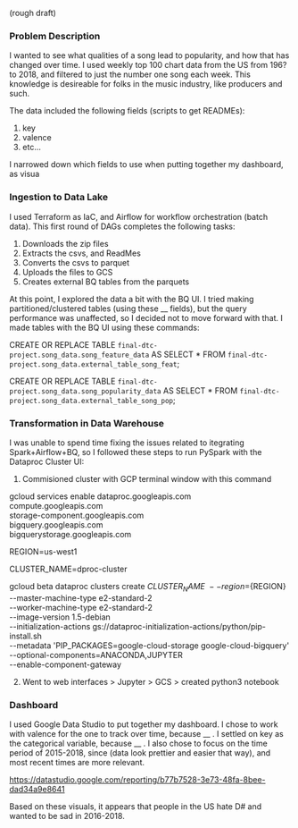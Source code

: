 (rough draft)

### Problem Description

I wanted to see what qualities of a song lead to popularity, and how that has changed over time. I used weekly top 100 chart data from the US from 196? to 2018, and filtered to just the number one song each week. This knowledge is desireable for folks in the music industry, like producers and such.

The data included the following fields (scripts to get READMEs):

1. key
2. valence
3. etc...

I narrowed down which fields to use when putting together my dashboard, as visua


### Ingestion to Data Lake

I used Terraform as IaC, and Airflow for workflow orchestration (batch data). This first round of DAGs completes the following tasks:

1. Downloads the zip files
2. Extracts the csvs, and ReadMes
3. Converts the csvs to parquet
4. Uploads the files to GCS
5. Creates external BQ tables from the parquets

At this point, I explored the data a bit with the BQ UI. I tried making partitioned/clustered tables (using these __ fields), but the query performance was unaffected, so I decided not to move forward with that. I made tables with the BQ UI using these commands:

CREATE OR REPLACE TABLE `final-dtc-project.song_data.song_feature_data`
AS SELECT * FROM `final-dtc-project.song_data.external_table_song_feat`;

CREATE OR REPLACE TABLE `final-dtc-project.song_data.song_popularity_data`
AS SELECT * FROM `final-dtc-project.song_data.external_table_song_pop`;


### Transformation in Data Warehouse

I was unable to spend time fixing the issues related to itegrating Spark+Airflow+BQ, so I followed these steps to run PySpark with the Dataproc Cluster UI:

1. Commisioned cluster with GCP terminal window with this command

gcloud services enable dataproc.googleapis.com \
  compute.googleapis.com \
  storage-component.googleapis.com \
  bigquery.googleapis.com \
  bigquerystorage.googleapis.com

REGION=us-west1

CLUSTER_NAME=dproc-cluster

 gcloud beta dataproc clusters create ${CLUSTER_NAME} \
     --region=${REGION} \
     --master-machine-type e2-standard-2 \
     --worker-machine-type e2-standard-2 \
     --image-version 1.5-debian \
     --initialization-actions gs://dataproc-initialization-actions/python/pip-install.sh \
     --metadata 'PIP_PACKAGES=google-cloud-storage google-cloud-bigquery' \
     --optional-components=ANACONDA,JUPYTER \
     --enable-component-gateway


2. Went to web interfaces > Jupyter > GCS > created python3 notebook


### Dashboard

I used Google Data Studio to put together my dashboard. I chose to work with valence for the one to track over time, because __ . I settled on key as the categorical variable, because __ . I also chose to focus on the time period of 2015-2018, since (data look prettier and easier that way), and most recent times are more relevant.

https://datastudio.google.com/reporting/b77b7528-3e73-48fa-8bee-dad34a9e8641

Based on these visuals, it appears that people in the US hate D# and wanted to be sad in 2016-2018. 






